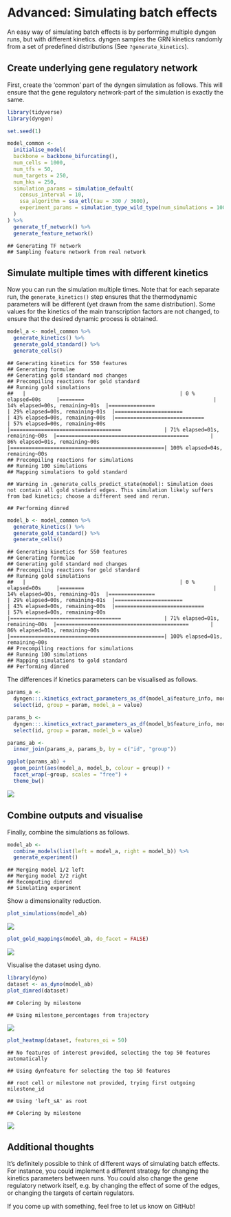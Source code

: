 Advanced: Simulating batch effects
================

<!-- github markdown built using 
rmarkdown::render("vignettes/advanced_simulating_batch_effects.Rmd", output_format = rmarkdown::github_document())
-->

An easy way of simulating batch effects is by performing multiple dyngen
runs, but with different kinetics. dyngen samples the GRN kinetics
randomly from a set of predefined distributions (See
`?generate_kinetics`).

## Create underlying gene regulatory network

First, create the ‘common’ part of the dyngen simulation as follows.
This will ensure that the gene regulatory network-part of the simulation
is exactly the same.

``` r
library(tidyverse)
library(dyngen)

set.seed(1)

model_common <-
  initialise_model(
  backbone = backbone_bifurcating(),
  num_cells = 1000,
  num_tfs = 50,
  num_targets = 250,
  num_hks = 250,
  simulation_params = simulation_default(
    census_interval = 10, 
    ssa_algorithm = ssa_etl(tau = 300 / 3600),
    experiment_params = simulation_type_wild_type(num_simulations = 100)
  )
) %>%
  generate_tf_network() %>%
  generate_feature_network()
```

    ## Generating TF network
    ## Sampling feature network from real network

## Simulate multiple times with different kinetics

Now you can run the simulation multiple times. Note that for each
separate run, the `generate_kinetics()` step ensures that the
thermodynamic parameters will be different (yet drawn from the same
distribution). Some values for the kinetics of the main transcription
factors are not changed, to ensure that the desired dynamic process is
obtained.

``` r
model_a <- model_common %>%
  generate_kinetics() %>%
  generate_gold_standard() %>%
  generate_cells()
```

    ## Generating kinetics for 550 features
    ## Generating formulae
    ## Generating gold standard mod changes
    ## Precompiling reactions for gold standard
    ## Running gold simulations
    ##   |                                                  | 0 % elapsed=00s     |========                                          | 14% elapsed=00s, remaining~01s  |===============                                   | 29% elapsed=00s, remaining~01s  |======================                            | 43% elapsed=00s, remaining~00s  |=============================                     | 57% elapsed=00s, remaining~00s  |====================================              | 71% elapsed=01s, remaining~00s  |===========================================       | 86% elapsed=01s, remaining~00s  |==================================================| 100% elapsed=04s, remaining~00s
    ## Precompiling reactions for simulations
    ## Running 100 simulations
    ## Mapping simulations to gold standard

    ## Warning in .generate_cells_predict_state(model): Simulation does not contain all gold standard edges. This simulation likely suffers from bad kinetics; choose a different seed and rerun.

    ## Performing dimred

``` r
model_b <- model_common %>%
  generate_kinetics() %>%
  generate_gold_standard() %>%
  generate_cells()
```

    ## Generating kinetics for 550 features
    ## Generating formulae
    ## Generating gold standard mod changes
    ## Precompiling reactions for gold standard
    ## Running gold simulations
    ##   |                                                  | 0 % elapsed=00s     |========                                          | 14% elapsed=00s, remaining~01s  |===============                                   | 29% elapsed=00s, remaining~01s  |======================                            | 43% elapsed=00s, remaining~00s  |=============================                     | 57% elapsed=00s, remaining~00s  |====================================              | 71% elapsed=01s, remaining~00s  |===========================================       | 86% elapsed=01s, remaining~00s  |==================================================| 100% elapsed=01s, remaining~00s
    ## Precompiling reactions for simulations
    ## Running 100 simulations
    ## Mapping simulations to gold standard
    ## Performing dimred

The differences if kinetics parameters can be visualised as follows.

``` r
params_a <- 
  dyngen:::.kinetics_extract_parameters_as_df(model_a$feature_info, model_a$feature_network) %>% 
  select(id, group = param, model_a = value)

params_b <- 
  dyngen:::.kinetics_extract_parameters_as_df(model_b$feature_info, model_b$feature_network) %>% 
  select(id, group = param, model_b = value)

params_ab <-
  inner_join(params_a, params_b, by = c("id", "group"))

ggplot(params_ab) + 
  geom_point(aes(model_a, model_b, colour = group)) + 
  facet_wrap(~group, scales = "free") +
  theme_bw()
```

![](advanced_simulating_batch_effects_files/figure-gfm/compare_kinetics-1.png)<!-- -->

## Combine outputs and visualise

Finally, combine the simulations as follows.

``` r
model_ab <-
  combine_models(list(left = model_a, right = model_b)) %>% 
  generate_experiment()
```

    ## Merging model 1/2 left
    ## Merging model 2/2 right
    ## Recomputing dimred
    ## Simulating experiment

Show a dimensionality reduction.

``` r
plot_simulations(model_ab)
```

![](advanced_simulating_batch_effects_files/figure-gfm/plot-1.png)<!-- -->

``` r
plot_gold_mappings(model_ab, do_facet = FALSE)
```

![](advanced_simulating_batch_effects_files/figure-gfm/plot-2.png)<!-- -->

Visualise the dataset using dyno.

``` r
library(dyno)
dataset <- as_dyno(model_ab)
plot_dimred(dataset)
```

    ## Coloring by milestone

    ## Using milestone_percentages from trajectory

![](advanced_simulating_batch_effects_files/figure-gfm/dyno-1.png)<!-- -->

``` r
plot_heatmap(dataset, features_oi = 50)
```

    ## No features of interest provided, selecting the top 50 features automatically

    ## Using dynfeature for selecting the top 50 features

    ## root cell or milestone not provided, trying first outgoing milestone_id

    ## Using 'left_sA' as root

    ## Coloring by milestone

![](advanced_simulating_batch_effects_files/figure-gfm/dyno-2.png)<!-- -->

## Additional thoughts

It’s definitely possible to think of different ways of simulating batch
effects. For instance, you could implement a different strategy for
changing the kinetics parameters between runs. You could also change the
gene regulatory network itself, e.g. by changing the effect of some of
the edges, or changing the targets of certain regulators.

If you come up with something, feel free to let us know on GitHub!

